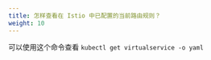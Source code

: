 ```yaml
---
title: 怎样查看在 Istio 中已配置的当前路由规则？
weight: 10
---
```


可以使用这个命令查看 `kubectl get virtualservice -o yaml`
